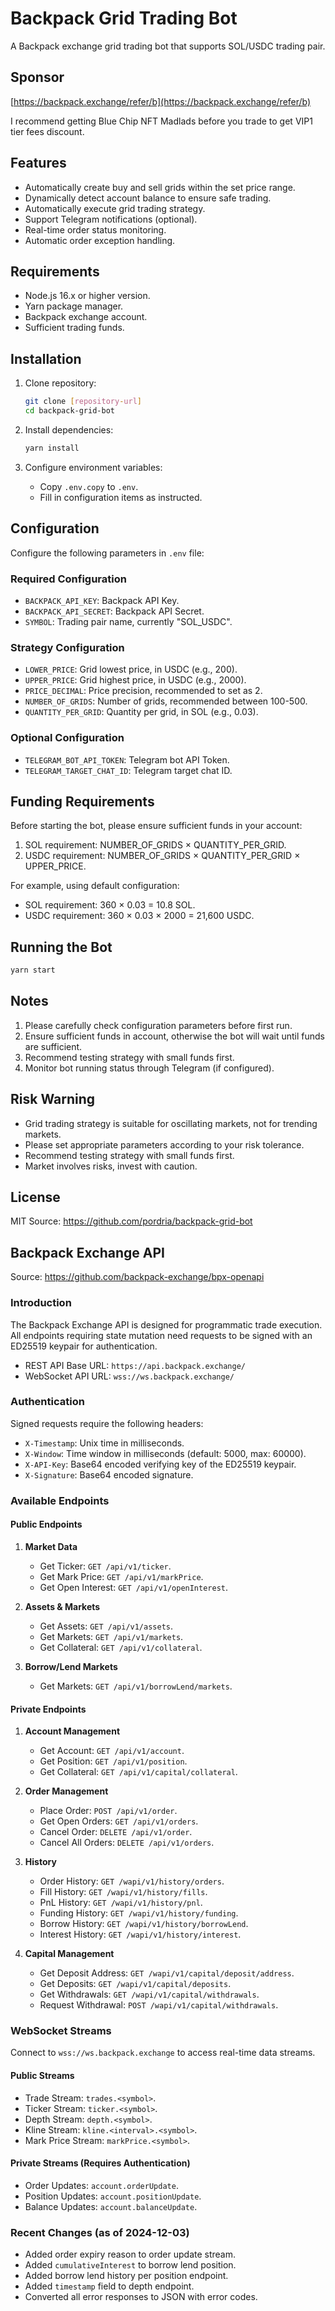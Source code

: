 # Backpack Grid Trading Bot

A Backpack exchange grid trading bot that supports SOL/USDC trading pair.

## Sponsor

[https://backpack.exchange/refer/b](https://backpack.exchange/refer/b)

I recommend getting Blue Chip NFT Madlads before you trade to get VIP1 tier fees discount.

## Features

- Automatically create buy and sell grids within the set price range.
- Dynamically detect account balance to ensure safe trading.
- Automatically execute grid trading strategy.
- Support Telegram notifications (optional).
- Real-time order status monitoring.
- Automatic order exception handling.

## Requirements

- Node.js 16.x or higher version.
- Yarn package manager.
- Backpack exchange account.
- Sufficient trading funds.

## Installation

1. Clone repository:
   ```bash
   git clone [repository-url]
   cd backpack-grid-bot
   ```

2. Install dependencies:
   ```bash
   yarn install
   ```

3. Configure environment variables:
   - Copy `.env.copy` to `.env`.
   - Fill in configuration items as instructed.

## Configuration

Configure the following parameters in `.env` file:

### Required Configuration

- `BACKPACK_API_KEY`: Backpack API Key.
- `BACKPACK_API_SECRET`: Backpack API Secret.
- `SYMBOL`: Trading pair name, currently "SOL_USDC".

### Strategy Configuration

- `LOWER_PRICE`: Grid lowest price, in USDC (e.g., 200).
- `UPPER_PRICE`: Grid highest price, in USDC (e.g., 2000).
- `PRICE_DECIMAL`: Price precision, recommended to set as 2.
- `NUMBER_OF_GRIDS`: Number of grids, recommended between 100-500.
- `QUANTITY_PER_GRID`: Quantity per grid, in SOL (e.g., 0.03).

### Optional Configuration

- `TELEGRAM_BOT_API_TOKEN`: Telegram bot API Token.
- `TELEGRAM_TARGET_CHAT_ID`: Telegram target chat ID.

## Funding Requirements

Before starting the bot, please ensure sufficient funds in your account:

1. SOL requirement: NUMBER_OF_GRIDS × QUANTITY_PER_GRID.
2. USDC requirement: NUMBER_OF_GRIDS × QUANTITY_PER_GRID × UPPER_PRICE.

For example, using default configuration:
- SOL requirement: 360 × 0.03 = 10.8 SOL.
- USDC requirement: 360 × 0.03 × 2000 = 21,600 USDC.

## Running the Bot

```bash
yarn start
```

## Notes

1. Please carefully check configuration parameters before first run.
2. Ensure sufficient funds in account, otherwise the bot will wait until funds are sufficient.
3. Recommend testing strategy with small funds first.
4. Monitor bot running status through Telegram (if configured).

## Risk Warning

- Grid trading strategy is suitable for oscillating markets, not for trending markets.
- Please set appropriate parameters according to your risk tolerance.
- Recommend testing strategy with small funds first.
- Market involves risks, invest with caution.

## License

MIT Source: https://github.com/pordria/backpack-grid-bot

## Backpack Exchange API

Source: https://github.com/backpack-exchange/bpx-openapi

### Introduction

The Backpack Exchange API is designed for programmatic trade execution. All endpoints requiring state mutation need requests to be signed with an ED25519 keypair for authentication.

- REST API Base URL: `https://api.backpack.exchange/`
- WebSocket API URL: `wss://ws.backpack.exchange/`

### Authentication

Signed requests require the following headers:
- `X-Timestamp`: Unix time in milliseconds.
- `X-Window`: Time window in milliseconds (default: 5000, max: 60000).
- `X-API-Key`: Base64 encoded verifying key of the ED25519 keypair.
- `X-Signature`: Base64 encoded signature.

### Available Endpoints

#### Public Endpoints

1. **Market Data**
   - Get Ticker: `GET /api/v1/ticker`.
   - Get Mark Price: `GET /api/v1/markPrice`.
   - Get Open Interest: `GET /api/v1/openInterest`.

2. **Assets & Markets**
   - Get Assets: `GET /api/v1/assets`.
   - Get Markets: `GET /api/v1/markets`.
   - Get Collateral: `GET /api/v1/collateral`.

3. **Borrow/Lend Markets**
   - Get Markets: `GET /api/v1/borrowLend/markets`.

#### Private Endpoints

1. **Account Management**
   - Get Account: `GET /api/v1/account`.
   - Get Position: `GET /api/v1/position`.
   - Get Collateral: `GET /api/v1/capital/collateral`.

2. **Order Management**
   - Place Order: `POST /api/v1/order`.
   - Get Open Orders: `GET /api/v1/orders`.
   - Cancel Order: `DELETE /api/v1/order`.
   - Cancel All Orders: `DELETE /api/v1/orders`.

3. **History**
   - Order History: `GET /wapi/v1/history/orders`.
   - Fill History: `GET /wapi/v1/history/fills`.
   - PnL History: `GET /wapi/v1/history/pnl`.
   - Funding History: `GET /wapi/v1/history/funding`.
   - Borrow History: `GET /wapi/v1/history/borrowLend`.
   - Interest History: `GET /wapi/v1/history/interest`.

4. **Capital Management**
   - Get Deposit Address: `GET /wapi/v1/capital/deposit/address`.
   - Get Deposits: `GET /wapi/v1/capital/deposits`.
   - Get Withdrawals: `GET /wapi/v1/capital/withdrawals`.
   - Request Withdrawal: `POST /wapi/v1/capital/withdrawals`.

### WebSocket Streams

Connect to `wss://ws.backpack.exchange` to access real-time data streams.

#### Public Streams
- Trade Stream: `trades.<symbol>`.
- Ticker Stream: `ticker.<symbol>`.
- Depth Stream: `depth.<symbol>`.
- Kline Stream: `kline.<interval>.<symbol>`.
- Mark Price Stream: `markPrice.<symbol>`.

#### Private Streams (Requires Authentication)
- Order Updates: `account.orderUpdate`.
- Position Updates: `account.positionUpdate`.
- Balance Updates: `account.balanceUpdate`.

### Recent Changes (as of 2024-12-03)
- Added order expiry reason to order update stream.
- Added `cumulativeInterest` to borrow lend position.
- Added borrow lend history per position endpoint.
- Added `timestamp` field to depth endpoint.
- Converted all error responses to JSON with error codes.
